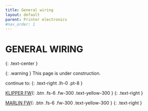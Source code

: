 ```yaml
---
title: General wiring
layout: default
parent: Printer electronics
#nav_order: 1
---
```

# GENERAL WIRING
{: .text-center }

{: .warning }
This page is under construction.

continue to:
{: .text-right .lh-0 .pt-8 }

[KLIPPER FW]{: .btn .fs-6 .fw-300 .text-yellow-300 }
{: .text-right }

[MARLIN FW]{: .btn .fs-6 .fw-300 .text-yellow-300 }
{: .text-right }

[KLIPPER FW]: https://rh3d.xyz/klipper.html
[MARLIN FW]: https://rh3d.xyz/marlin.html
